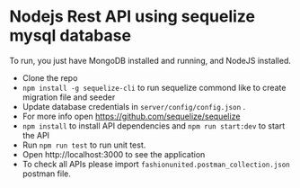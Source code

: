 # Nodejs Rest API using sequelize mysql database

To run, you just have MongoDB installed and running, and NodeJS installed.

* Clone the repo
* `npm install -g sequelize-cli` to run sequelize commond like to create migration file and seeder
* Update database credentials in `server/config/config.json` .
* For more info open https://github.com/sequelize/sequelize  
* `npm install` to install API dependencies and `npm run start:dev` to start the API
* Run `npm run test` to run unit test.
* Open http://localhost:3000 to see the application
* To check all APIs please import `fashionunited.postman_collection.json` postman file.